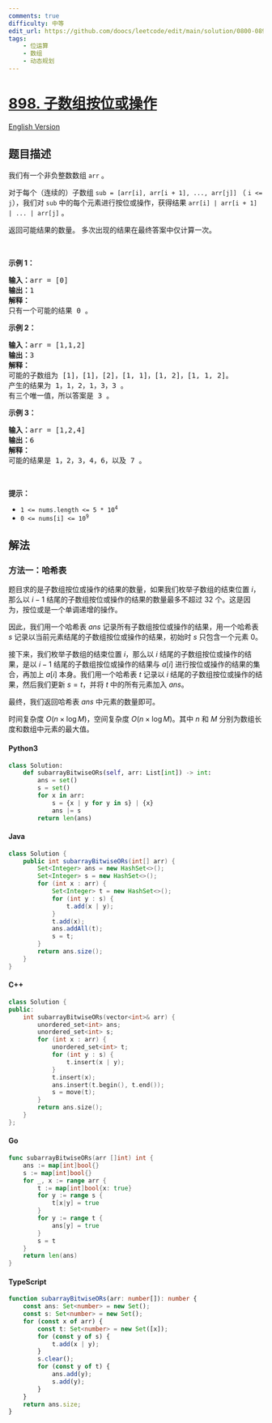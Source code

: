 ```yaml
---
comments: true
difficulty: 中等
edit_url: https://github.com/doocs/leetcode/edit/main/solution/0800-0899/0898.Bitwise%20ORs%20of%20Subarrays/README.md
tags:
    - 位运算
    - 数组
    - 动态规划
---
```


<!-- problem:start -->

# [898. 子数组按位或操作](https://leetcode.cn/problems/bitwise-ors-of-subarrays)

[English Version](/solution/0800-0899/0898.Bitwise%20ORs%20of%20Subarrays/README_EN.md)

## 题目描述

<!-- description:start -->

<p>我们有一个非负整数数组<meta charset="UTF-8" />&nbsp;<code>arr</code>&nbsp;。</p>

<p>对于每个（连续的）子数组<meta charset="UTF-8" />&nbsp;<code>sub = [arr[i], arr[i + 1], ..., arr[j]]</code>&nbsp;（&nbsp;<code>i &lt;= j</code>），我们对<meta charset="UTF-8" />&nbsp;<code>sub</code>&nbsp;中的每个元素进行按位或操作，获得结果<meta charset="UTF-8" />&nbsp;<code>arr[i] | arr[i + 1] | ... | arr[j]</code>&nbsp;。</p>

<p>返回可能结果的数量。 多次出现的结果在最终答案中仅计算一次。</p>

<p>&nbsp;</p>

<p><strong>示例 1：</strong></p>

<pre>
<strong>输入：</strong>arr = [0]
<strong>输出：</strong>1
<strong>解释：</strong>
只有一个可能的结果 0 。
</pre>

<p><strong>示例 2：</strong></p>

<pre>
<strong>输入：</strong>arr = [1,1,2]
<strong>输出：</strong>3
<strong>解释：</strong>
可能的子数组为 [1]，[1]，[2]，[1, 1]，[1, 2]，[1, 1, 2]。
产生的结果为 1，1，2，1，3，3 。
有三个唯一值，所以答案是 3 。
</pre>

<p><strong>示例&nbsp;3：</strong></p>

<pre>
<strong>输入：</strong>arr = [1,2,4]
<strong>输出：</strong>6
<strong>解释：</strong>
可能的结果是 1，2，3，4，6，以及 7 。
</pre>

<p>&nbsp;</p>

<p><strong>提示：</strong><meta charset="UTF-8" /></p>

<ul>
	<li><code>1 &lt;= nums.length &lt;= 5 * 10<sup>4</sup></code></li>
	<li><code>0 &lt;= nums[i]&nbsp;&lt;= 10<sup>9</sup></code>​​​​​​​</li>
</ul>

<!-- description:end -->

## 解法

<!-- solution:start -->

### 方法一：哈希表

题目求的是子数组按位或操作的结果的数量，如果我们枚举子数组的结束位置 $i$，那么以 $i-1$ 结尾的子数组按位或操作的结果的数量最多不超过 $32$ 个。这是因为，按位或是一个单调递增的操作。

因此，我们用一个哈希表 $ans$ 记录所有子数组按位或操作的结果，用一个哈希表 $s$ 记录以当前元素结尾的子数组按位或操作的结果，初始时 $s$ 只包含一个元素 $0$。

接下来，我们枚举子数组的结束位置 $i$，那么以 $i$ 结尾的子数组按位或操作的结果，是以 $i-1$ 结尾的子数组按位或操作的结果与 $a[i]$ 进行按位或操作的结果的集合，再加上 $a[i]$ 本身。我们用一个哈希表 $t$ 记录以 $i$ 结尾的子数组按位或操作的结果，然后我们更新 $s = t$，并将 $t$ 中的所有元素加入 $ans$。

最终，我们返回哈希表 $ans$ 中元素的数量即可。

时间复杂度 $O(n \times \log M)$，空间复杂度 $O(n \times \log M)$。其中 $n$ 和 $M$ 分别为数组长度和数组中元素的最大值。

<!-- tabs:start -->

#### Python3

```python
class Solution:
    def subarrayBitwiseORs(self, arr: List[int]) -> int:
        ans = set()
        s = set()
        for x in arr:
            s = {x | y for y in s} | {x}
            ans |= s
        return len(ans)
```

#### Java

```java
class Solution {
    public int subarrayBitwiseORs(int[] arr) {
        Set<Integer> ans = new HashSet<>();
        Set<Integer> s = new HashSet<>();
        for (int x : arr) {
            Set<Integer> t = new HashSet<>();
            for (int y : s) {
                t.add(x | y);
            }
            t.add(x);
            ans.addAll(t);
            s = t;
        }
        return ans.size();
    }
}
```

#### C++

```cpp
class Solution {
public:
    int subarrayBitwiseORs(vector<int>& arr) {
        unordered_set<int> ans;
        unordered_set<int> s;
        for (int x : arr) {
            unordered_set<int> t;
            for (int y : s) {
                t.insert(x | y);
            }
            t.insert(x);
            ans.insert(t.begin(), t.end());
            s = move(t);
        }
        return ans.size();
    }
};
```

#### Go

```go
func subarrayBitwiseORs(arr []int) int {
	ans := map[int]bool{}
	s := map[int]bool{}
	for _, x := range arr {
		t := map[int]bool{x: true}
		for y := range s {
			t[x|y] = true
		}
		for y := range t {
			ans[y] = true
		}
		s = t
	}
	return len(ans)
}
```

#### TypeScript

```ts
function subarrayBitwiseORs(arr: number[]): number {
    const ans: Set<number> = new Set();
    const s: Set<number> = new Set();
    for (const x of arr) {
        const t: Set<number> = new Set([x]);
        for (const y of s) {
            t.add(x | y);
        }
        s.clear();
        for (const y of t) {
            ans.add(y);
            s.add(y);
        }
    }
    return ans.size;
}
```

<!-- tabs:end -->

<!-- solution:end -->

<!-- problem:end -->
